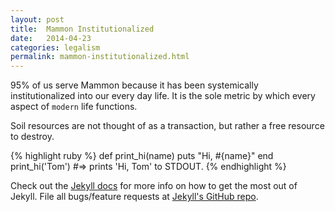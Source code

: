```yaml
---
layout: post
title:  Mammon Institutionalized
date:   2014-04-23
categories: legalism
permalink: mammon-institutionalized.html
---
```


95% of us serve Mammon because it has been systemically institutionalized into our every day life. It is the sole metric by which every aspect of `modern` life functions.

Soil resources are not thought of as a transaction, but rather a free resource to destroy.

{% highlight ruby %}
def print_hi(name)
  puts "Hi, #{name}"
end
print_hi('Tom')
#=> prints 'Hi, Tom' to STDOUT.
{% endhighlight %}

Check out the [Jekyll docs][jekyll] for more info on how to get the most out of Jekyll. File all bugs/feature requests at [Jekyll's GitHub repo][jekyll-gh].

[jekyll-gh]: https://github.com/mojombo/jekyll
[jekyll]:    http://jekyllrb.com
